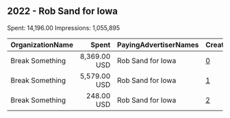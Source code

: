## 2022 - Rob Sand for Iowa 
Spent: 14,196.00
Impressions: 1,055,895

|OrganizationName|Spent|PayingAdvertiserNames|CreativeUrls|Impressions|Genders|AgeBrackets|CountryCodes|BillingAddresses|CandidateBallotInformation|
|:---|---:|:---|:---|---:|:---|:---|:---|:---|:---|
|Break Something|8,369.00 USD|Rob Sand for Iowa|[0](https://www.snap.com/political-ads/asset/c2a56ee6d7fea2bb370f403846b2576e47ad88f6d4b7560a8266f034baa95312?mediaType=mp4)|693,039||18+|united states|"1768 Columbia Road NW #3,Washington,20009,US"|Rob Sand for State Auditor|
|Break Something|5,579.00 USD|Rob Sand for Iowa|[1](https://www.snap.com/political-ads/asset/c2a56ee6d7fea2bb370f403846b2576e47ad88f6d4b7560a8266f034baa95312?mediaType=mp4)|296,272|||united states|"1768 Columbia Road NW #3,Washington,20009,US"|Rob Sand for State Auditor|
|Break Something|248.00 USD|Rob Sand for Iowa|[2](https://www.snap.com/political-ads/asset/c2a56ee6d7fea2bb370f403846b2576e47ad88f6d4b7560a8266f034baa95312?mediaType=mp4)|66,584||18+|united states|"1768 Columbia Road NW #3,Washington,20009,US"|Rob Sand for State Auditor|
